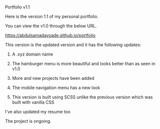 Portfolio v1.1

Here is the version 1.1 of my personal portfolio.

You can view the v1.0 through the below URL.

https://abdulsamadayoade.github.io/portfolio

This version is the updated version and it has the following updates:

1. A .xyz domain name

2. The hamburger menu is more beautiful and looks better than as seen in v1.0

3. More and new projects have been added

4. The mobile navigation menu has a new look

5. This version is built using SCSS unlike the previous version which was built with vanilla CSS

I've also updated my resume too

The project is ongoing.